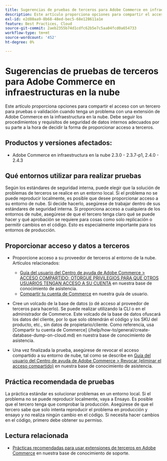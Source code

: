 ```yaml
---
title: Sugerencias de pruebas de terceros para Adobe Commerce en infraestructuras en la nube
description: Este artículo proporciona opciones para compartir el acceso con un tercero para pruebas o validación cuando tenga un problema con una extensión de Adobe Commerce en la infraestructura en la nube.
exl-id: e2d80aa9-8b68-48ed-bec5-68e128611a1e
feature: Best Practices, Cloud
source-git-commit: 2aeb2355b74d1cdfc62b5e7c5aa04fcd0a654733
workflow-type: tm+mt
source-wordcount: '452'
ht-degree: 0%

---
```


# Sugerencias de pruebas de terceros para Adobe Commerce en infraestructuras en la nube

Este artículo proporciona opciones para compartir el acceso con un tercero para pruebas o validación cuando tenga un problema con una extensión de Adobe Commerce en la infraestructura en la nube.
Debe seguir los procedimientos y requisitos de seguridad de datos internos adecuados por su parte a la hora de decidir la forma de proporcionar acceso a terceros.

## Productos y versiones afectados:

* Adobe Commerce en infraestructura en la nube 2.3.0 - 2.3.7-p1, 2.4.0 - 2.4.3

## Qué entornos utilizar para realizar pruebas

Según los estándares de seguridad interna, puede elegir que la solución de problemas de terceros se realice en un entorno local. Si el problema no se puede reproducir localmente, es posible que desee proporcionar acceso a su entorno de nube. Si decide hacerlo, asegúrese de trabajar dentro de sus estándares de seguridad interna. Si proporciona acceso a cualquiera de los entornos de nube, asegúrese de que el tercero tenga claro qué se puede hacer y qué aprobación se requiere para cosas como solo replicación o permitir cambios en el código. Esto es especialmente importante para los entornos de producción.

## Proporcionar acceso y datos a terceros

* Proporcione acceso a su proveedor de terceros al entorno de la nube. Artículos relacionados:

   * [Guía del usuario del Centro de ayuda de Adobe Commerce > ACCESO COMPARTIDO: OTORGUE PRIVILEGIOS PARA QUE OTROS USUARIOS TENGAN ACCESO A SU CUENTA](/help/help-center-guide/help-center/magento-help-center-user-guide.md#shared-access) en nuestra base de conocimiento de asistencia.
   * [Compartir tu cuenta de Commerce](https://experienceleague.adobe.com/en/docs/commerce-admin/start/commerce-account/commerce-account-share) en nuestra guía de usuario.

* Cree un volcado de la base de datos (o dé acceso al proveedor de terceros para hacerlo). Se puede realizar utilizando la CLI o en el administrador de Commerce. Este volcado de la base de datos ofuscará los datos del cliente, por lo que solo obtendrán el código y los SKU del producto, etc., sin datos de propietario/cliente. Como referencia, usa [Compartir tu cuenta de Commerce] (/help/how-to/general/create-database-dump-on-cloud.md) en nuestra base de conocimiento de asistencia.
* Una vez finalizada la prueba, asegúrese de revocar el acceso compartido a su entorno de nube, tal como se describe en [Guía del usuario del Centro de ayuda de Adobe Commerce > Revocar (eliminar el acceso compartido)](/help/help-center-guide/help-center/magento-help-center-user-guide.md#revoke-shared-access) en nuestra base de conocimiento de asistencia.

## Práctica recomendada de pruebas

La práctica estándar es solucionar problemas en un entorno local. Si el problema no se puede reproducir localmente, vaya a Ensayo. Es posible que el tercero tenga que comprobar la producción. Asegúrese de que el tercero sabe que solo intenta reproducir el problema en producción y ensayo y no realiza ningún cambio en el código. Si necesita hacer cambios en el código, primero debe obtener su permiso.

## Lectura relacionada

* [Prácticas recomendadas para usar extensiones de terceros en Adobe Commerce](https://support.magento.com/hc/en-us/articles/360042361152-Best-Practices-for-using-third-party-extensions-in-Magento) en nuestra base de conocimiento de soporte.

